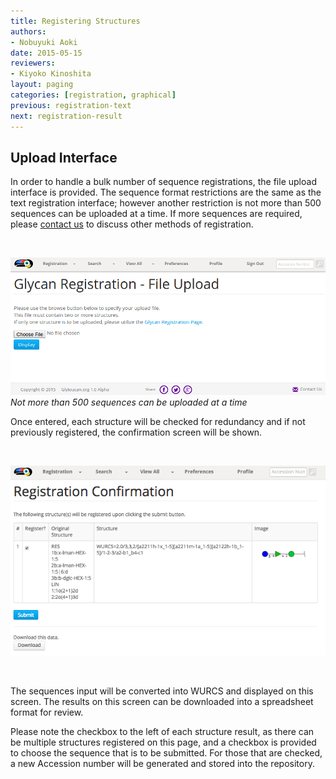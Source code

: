 ```yaml
---
title: Registering Structures
authors:
- Nobuyuki Aoki
date: 2015-05-15
reviewers:
- Kiyoko Kinoshita
layout: paging
categories: [registration, graphical]
previous: registration-text
next: registration-result
---
```


Upload Interface
------------
In order to handle a bulk number of sequence registrations, the file upload interface is provided.  The sequence format restrictions are the same as the text registration interface; however another restriction is not more than 500 sequences can be uploaded at a time.  If more sequences are required, please [contact us](/team) to discuss other methods of registration.

<br>
  
![Glytoucan Text Interface](/images/manual/registration-upload.png)
*Not more than 500 sequences can be uploaded at a time*

Once entered, each structure will be checked for redundancy and if not previously registered, the confirmation screen will be shown.

<br>

![Glytoucan Graphical Interface](/images/manual/registration-result.png)

<br>

The sequences input will be converted into WURCS and displayed on this screen.  The results on this screen can be downloaded into a spreadsheet format for review.

Please note the checkbox to the left of each structure result, as there can be multiple structures registered on this page, and a checkbox is provided to choose the sequence that is to be submitted.  For those that are checked, a new Accession number will be generated and stored into the repository.

<div id='discourse-comments'></div>

<script type="text/javascript">
  DiscourseEmbed = { discourseUrl: 'http://test.discourse.glytoucan.org/',
                     discourseEmbedUrl: 'http://code.glytoucan.org/manual/registration-upload/' };

  (function() {
    var d = document.createElement('script'); d.type = 'text/javascript'; d.async = true;
    d.src = DiscourseEmbed.discourseUrl + 'javascripts/embed.js';
    (document.getElementsByTagName('head')[0] || document.getElementsByTagName('body')[0]).appendChild(d);
  })();
</script>
